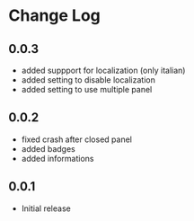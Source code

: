 # Change Log

## 0.0.3
- added suppport for localization (only italian)
- added setting to disable localization
- added setting to use multiple panel

## 0.0.2
- fixed crash after closed panel
- added badges
- added informations

## 0.0.1

- Initial release